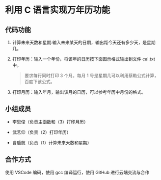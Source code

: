 # 利用 C 语言实现万年历功能

## 代码功能

1. 计算未来天数和星期:输入未来某天的日期，输出距今天还有多少天，是星期几。

2. 打印年历：输入一个年份，将该年的日历按下面图示格式输出到文件 cal.txt 中。
    > 要求每行同时打印 3 个月。每月 1 号是星期几可以利用蔡勒公式计算，百度下该公式。

3. 打印月历：输入年月，输出该月的日历，可以参考年历中月份的格式。

## 小组成员

- 李思俊（负责主函数和（3）打印月历）

- 武艺仰（负责（2）打印年历）

- 曹启航（负责（1）计算未来天数和星期）

## 合作方式

使用 VSCode 编码，使用 gcc 编译运行，使用 GitHub 进行云端交流与合作
